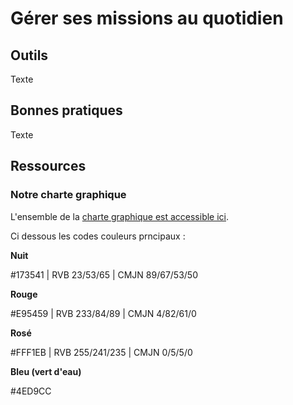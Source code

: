 # Gérer ses missions au quotidien

## Outils

Texte

## Bonnes pratiques

Texte

## Ressources

### Notre charte graphique

<div class="hint">
L'ensemble de la <a href="docs/source/public/Charte_graphique_datactivist.pdf">charte graphique est accessible ici</a>.
</div>

Ci dessous les codes couleurs prncipaux :

**Nuit**

#173541 | RVB 23/53/65 | CMJN 89/67/53/50 

**Rouge**

#E95459 | RVB 233/84/89 | CMJN 4/82/61/0 

**Rosé**

#FFF1EB | RVB 255/241/235 | CMJN 0/5/5/0

**Bleu (vert d'eau)**

#4ED9CC 
